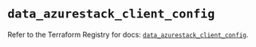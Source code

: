 # `data_azurestack_client_config`

Refer to the Terraform Registry for docs: [`data_azurestack_client_config`](https://registry.terraform.io/providers/hashicorp/azurestack/1.0.0/docs/data-sources/client_config).
